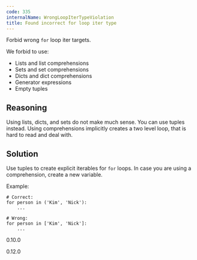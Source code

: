 ```yaml
---
code: 335
internalName: WrongLoopIterTypeViolation
title: Found incorrect for loop iter type
---
```


Forbid wrong `for` loop iter targets.

We forbid to use:

  - Lists and list comprehensions
  - Sets and set comprehensions
  - Dicts and dict comprehensions
  - Generator expressions
  - Empty tuples

<!-- end list -->

## Reasoning
Using lists, dicts, and sets do not make much sense. You can use
tuples instead. Using comprehensions implicitly creates a two level
loop, that is hard to read and deal with.

## Solution
Use tuples to create explicit iterables for `for` loops. In case you
are using a comprehension, create a new variable.

Example:

    # Correct:
    for person in ('Kim', 'Nick'):
        ...
    
    # Wrong:
    for person in ['Kim', 'Nick']:
        ...

<div class="versionadded">

0.10.0

</div>

<div class="versionchanged">

0.12.0

</div>